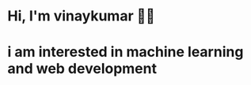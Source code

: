 
# Hi, I'm vinaykumar 👋🏾 
# i am interested in machine learning and web development




<!-- <center>

<source 
  srcset="https://github-readme-stats.vercel.app/api?username=VinayKumar8919&show_icons=true&theme=dark"
  media="(prefers-color-scheme: dark)"
/>
<source
  srcset="https://github-readme-stats.vercel.app/api?username=Vinaykumar8919&show_icons=true"
  media="(prefers-color-scheme: light), (prefers-color-scheme: no-preference)"
/>
<img src="https://github-readme-stats.vercel.app/api?username=Vinaykumar8919&show_icons=true" />
</center>
 -->
